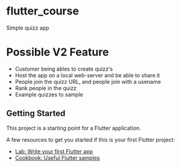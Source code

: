# flutter_course

Simple quizz app

# Possible V2 Feature
 - Customer being ables to create quizz's
 - Host the app on a local web-server and be able to share it
 - People join the quizz URL, and people join with a usename
 - Rank people in the quizz
 - Example quizzes to sample

## Getting Started

This project is a starting point for a Flutter application.

A few resources to get you started if this is your first Flutter project:

- [Lab: Write your first Flutter app](https://flutter.dev/docs/get-started/codelab)
- [Cookbook: Useful Flutter samples](https://flutter.dev/docs/cookbook)

# 